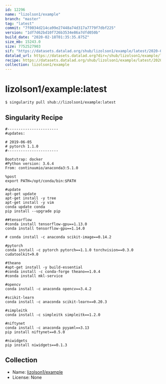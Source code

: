 ```yaml
---
id: 12296
name: "lizolson1/example"
branch: "master"
tag: "latest"
commit: "7f0034d214ca99e27448a74d317a7779f7dbf225"
version: "1df7d62bd10f726b3534e86a7dfd050b"
build_date: "2020-02-18T01:35:35.875Z"
size_mb: 15243.0
size: 7752527903
sif: "https://datasets.datalad.org/shub/lizolson1/example/latest/2020-02-18-7f0034d2-1df7d62b/1df7d62bd10f726b3534e86a7dfd050b.sif"
datalad_url: https://datasets.datalad.org?dir=/shub/lizolson1/example/latest/2020-02-18-7f0034d2-1df7d62b/
recipe: https://datasets.datalad.org/shub/lizolson1/example/latest/2020-02-18-7f0034d2-1df7d62b/Singularity
collection: lizolson1/example
---
```


# lizolson1/example:latest

```bash
$ singularity pull shub://lizolson1/example:latest
```

## Singularity Recipe

```singularity
#-----------------------
#updates:

# 2019-06-05
# pytorch 1.1.0
#-----------------------

Bootstrap: docker
#Python version: 3.6.4 
From: continuumio/anaconda3:5.1.0

%post
export PATH=/opt/conda/bin:$PATH

#update
apt-get update
apt-get install -y tree
apt-get install -y vim
conda update conda
pip install --upgrade pip

##tensorflow
#conda install tensorflow-gpu==1.13.0
conda install tensorflow-gpu==1.14.0

# conda install -c anaconda scikit-image==0.14.2

#pytorch
conda install -c pytorch pytorch==1.1.0 torchvision==0.3.0 cudatoolkit=9.0

#theano
#apt-get install -y build-essential
#conda install -c conda-forge theano==1.0.4
#conda install mkl-service

#opencv
conda install -c anaconda opencv==3.4.2

#scikit-learn
conda install -c anaconda scikit-learn==0.20.3

#simpleitk
conda install -c simpleitk simpleitk==1.2.0

#niftynet
conda install -c anaconda pyyaml==3.13
pip install niftynet==0.5.0

#niwidgets
pip install niwidgets==0.1.3
```

## Collection

 - Name: [lizolson1/example](https://github.com/lizolson1/example)
 - License: None

